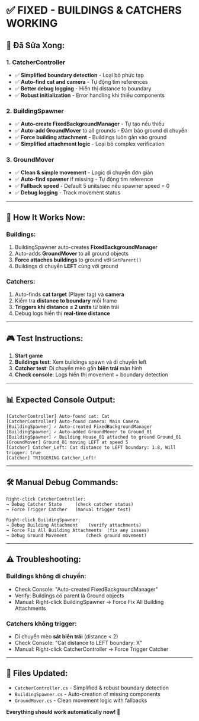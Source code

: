 # ✅ **FIXED - BUILDINGS & CATCHERS WORKING**

## **🎯 Đã Sửa Xong:**

### **1. CatcherController** 
- ✅ **Simplified boundary detection** - Loại bỏ phức tạp 
- ✅ **Auto-find cat and camera** - Tự động tìm references
- ✅ **Better debug logging** - Hiển thị distance to boundary 
- ✅ **Robust initialization** - Error handling khi thiếu components

### **2. BuildingSpawner**
- ✅ **Auto-create FixedBackgroundManager** - Tự tạo nếu thiếu
- ✅ **Auto-add GroundMover** to all grounds - Đảm bảo ground di chuyển
- ✅ **Force building attachment** - Buildings luôn gắn vào ground
- ✅ **Simplified attachment logic** - Loại bỏ complex verification

### **3. GroundMover**  
- ✅ **Clean & simple movement** - Logic di chuyển đơn giản
- ✅ **Auto-find spawner** if missing - Tự động tìm reference
- ✅ **Fallback speed** - Default 5 units/sec nếu spawner speed = 0
- ✅ **Debug logging** - Track movement status

---

## **🚀 How It Works Now:**

### **Buildings:**
1. BuildingSpawner auto-creates **FixedBackgroundManager** 
2. Auto-adds **GroundMover** to all ground objects
3. **Force attaches buildings** to ground với `SetParent()`
4. Buildings di chuyển **LEFT** cùng với ground

### **Catchers:** 
1. Auto-finds **cat target** (Player tag) và **camera**
2. Kiểm tra **distance to boundary** mỗi frame
3. **Triggers khi distance ≤ 2 units** từ biên trái
4. Debug logs hiển thị **real-time distance**

---

## **🎮 Test Instructions:**

1. **Start game** 
2. **Buildings test**: Xem buildings spawn và di chuyển left
3. **Catcher test**: Di chuyển mèo gần **biên trái** màn hình
4. **Check console**: Logs hiển thị movement + boundary detection

---

## **📊 Expected Console Output:**

```
[CatcherController] Auto-found cat: Cat
[CatcherController] Auto-found camera: Main Camera  
[BuildingSpawner] ✓ Auto-created FixedBackgroundManager
[BuildingSpawner] ✓ Auto-added GroundMover to Ground_01
[BuildingSpawner] ✓ Building House_01 attached to ground Ground_01
[GroundMover] Ground_01 moving LEFT at speed 5
[Catcher] Catcher_Left: Cat distance to LEFT boundary: 1.8, Will trigger: true
[Catcher] TRIGGERING Catcher_Left!
```

---

## **🛠 Manual Debug Commands:**

```
Right-click CatcherController:
→ Debug Catcher State     (check catcher status)
→ Force Trigger Catcher   (manual trigger test)

Right-click BuildingSpawner:  
→ Debug Building Attachment    (verify attachments)
→ Force Fix All Building Attachments  (fix any issues)
→ Debug Ground Movement       (check ground movement)
```

---

## **⚠️ Troubleshooting:**

### **Buildings không di chuyển:**
- Check Console: "Auto-created FixedBackgroundManager" 
- Verify: Buildings có parent là Ground objects
- Manual: Right-click BuildingSpawner → Force Fix All Building Attachments

### **Catchers không trigger:**
- Di chuyển mèo **sát biên trái** (distance < 2)
- Check Console: "Cat distance to LEFT boundary: X"  
- Manual: Right-click CatcherController → Force Trigger Catcher

---

## **📁 Files Updated:**

- `CatcherController.cs` - Simplified & robust boundary detection
- `BuildingSpawner.cs` - Auto-creation of missing components  
- `GroundMover.cs` - Clean movement logic with fallbacks

**Everything should work automatically now! 🎉**